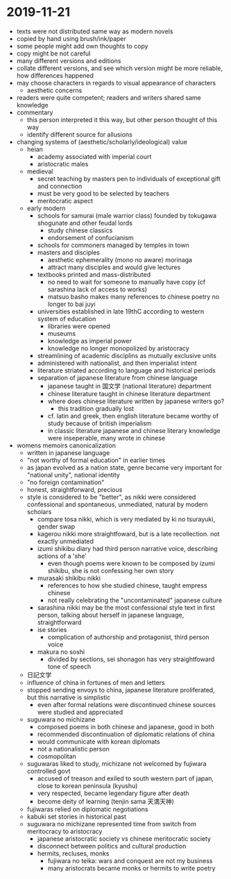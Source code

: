 # 2019-11-21
* texts were not distributed same way as modern novels
* copied by hand using brush/ink/paper
* some people might add own thoughts to copy
* copy might be not careful
* many different versions and editions
* collate different versions, and see which version might be more reliable, how differences happened
* may choose characters in regards to visual appearance of characters
  * aesthetic concerns
* readers were quite competent; readers and writers shared same knowledge
* commentary
  * this person interpreted it this way, but other person thought of this way
  * identify different source for allusions
* changing systems of (aesthetic/scholarly/ideological) value
  * heian
    * academy associated with imperial court
    * aristocratic males
  * medieval
    * secret teaching by masters pen to individuals of exceptional gift and connection
    * must be very good to be selected by teachers
    * meritocratic aspect
  * early modern
    * schools for samurai (male warrior class) founded by tokugawa shogunate and other feudal lords
      * study chinese classics
      * endorsement of confucianism
    * schools for commoners managed by temples in town
    * masters and disciples
      * aesthetic ephemerality (mono no aware) morinaga
      * attract many disciples and would give lectures
    * textbooks printed and mass-distributed
      * no need to wait for someone to manually have copy (cf sarashina lack of access to works)
      * matsuo basho makes many references to chinese poetry no longer to bai juyi
    * universities established in late 19thC according to western system of education
      * libraries were opened
      * museums
      * knowledge as imperial power
      * knowledge no longer monopolized by aristocracy
    * streamlining of academic disciplins as mutually exclusive units
    * administered with nationalist, and then imperialist intent
    * literature striated according to language and historical periods
    * separation of japanese literature from chinese language
      * japanese taught in 国文学 (national literature) department
      * chinese literature taught in chinese literature department
      * where does chinese literature written by japanese writers go?
        * this tradition gradually lost
      * cf. latin and greek, then english literature became worthy of study because of british imperialism
      * in classic literature japanese and chinese literary knowledge were inseperable, many wrote in chinese
* womens memoirs canonicalization
  * written in japanese language
  * "not worthy of formal education" in earlier times
  * as japan evolved as a nation state, genre became very important for "national unity", national identity
  * "no foreign contamination"
  * honest, straightforward, precious
  * style is considered to be "better", as nikki were considered confessional and spontaneous, unmediated, natural by modern scholars
    * compare tosa nikki, which is very mediated by ki no tsurayuki, gender swap
    * kagerou nikki more straightfoward, but is a late recollection. not exactly unmediated
    * izumi shikibu diary had third person narrative voice, describing actions of a 'she'
      * even though poems were known to be composed by izumi shikibu, she is not confessing her own story
    * murasaki shikibu nikki
      * references to how she studied chinese, taught empress chinese
      * not really celebrating the "uncontaminated" japanese culture
    * sarashina nikki may be the most confessional style text in first person, talking about herself in japanese language, straightforward
    * ise stories
      * complication of authorship and protagonist, third person voice
    * makura no soshi
      * divided by sections, sei shonagon has very straightfoward tone of speech
  * 日記文学
  * influence of china in fortunes of men and letters
  * stopped sending envoys to china, japanese literature proliferated, but this narrative is simplistic
    * even after formal relations were discontinued chinese sources were studied and appreciated
  * suguwara no michizane
    * composed poems in both chinese and japanese, good in both
    * recommended discontinuation of diplomatic relations of china
    * would communicate with korean diplomats
    * not a nationalistic person
    * cosmopolitan
  * suguwaras liked to study, michizane not welcomed by fujiwara controlled govt
    * accused of treason and exiled to south western part of japan, close to korean peninsula (kyushu)
    * very respected, became legendary figure after death
    * become deity of learning (tenjin sama 天満天神)
  * fujiwaras relied on diplomatic negotiations
  * kabuki set stories in historical past
  * suguwara no michizane represented time from switch from meritocracy to aristocracy
    * japanese aristocratic society vs chinese meritocratic society
    * disconnect between politics and cultural production
    * hermits, recluses, monks
      * fujiwara no teika: wars and conquest are not my business
      * many aristocrats became monks or hermits to write poetry
